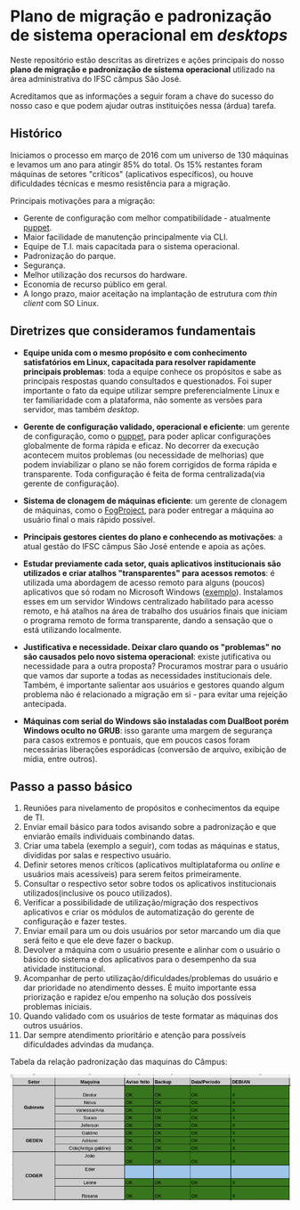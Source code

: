 # Plano de migração e padronização de sistema operacional em _desktops_

Neste repositório estão descritas as diretrizes e ações principais do nosso __plano de migração e padronização de sistema operacional__ utilizado na área administrativa do IFSC câmpus São José.

Acreditamos que as informações a seguir foram a chave do sucesso do nosso caso e que podem ajudar outras instituições nessa (árdua) tarefa.

## Histórico
Iniciamos o processo em março de 2016 com um universo de 130 máquinas e levamos um ano para atingir 85% do total. Os 15% restantes foram máquinas de setores "críticos" (aplicativos específicos), ou houve dificuldades técnicas e mesmo resistência para a migração.

Principais motivações para a migração:

* Gerente de configuração com melhor compatibilidade - atualmente [puppet](https://github.com/ctic-sje-ifsc/gerenciamento_config_puppet).
* Maior facilidade de manutenção principalmente via CLI.
* Equipe de T.I. mais capacitada para o sistema operacional.
* Padronização do parque.
* Segurança.
* Melhor utilização dos recursos do hardware.
* Economia de recurso público em geral.
* A longo prazo, maior aceitação na implantação de estrutura com _thin client_ com SO Linux.

## Diretrizes que consideramos fundamentais

* __Equipe unida com o mesmo propósito e com conhecimento satisfatórios em Linux, capacitada para resolver rapidamente principais problemas__: toda a equipe conhece os propósitos e sabe as principais respostas quando consultados e questionados. Foi super importante o fato da equipe utilizar sempre preferencialmente Linux e ter familiaridade com a plataforma, não somente as versões para servidor, mas também _desktop_.

* __Gerente de configuração validado, operacional e eficiente__: um gerente de configuração, como o [puppet](https://github.com/ctic-sje-ifsc/gerenciamento_config_puppet), para poder aplicar configurações globalmente de forma rápida e eficaz. No decorrer da execução acontecem muitos problemas (ou necessidade de melhorias) que podem inviabilizar o plano se não forem corrigidos de forma rápida e transparente. Toda configuração é feita de forma centralizada(via gerente de configuração).

* __Sistema de clonagem de máquinas eficiente__: um gerente de clonagem de máquinas, como o [FogProject](https://fogproject.org/), para poder entregar a máquina ao usuário final o mais rápido possível.

* __Principais gestores cientes do plano e conhecendo as motivações__: a atual gestão do IFSC câmpus São José entende e apoia as ações.

* __Estudar previamente cada setor, quais aplicativos institucionais são utilizados e criar atalhos "transparentes" para acessos remotos__: é utilizada uma abordagem de acesso remoto  para alguns (poucos) aplicativos que só rodam no Microsoft Windows ([exemplo](https://github.com/ctic-sje-ifsc/gerenciamento_config_puppet/tree/master/environments/production/modules/remoto_ibsispes/manifests)). Instalamos esses em um servidor Windows centralizado habilitado para acesso remoto, e há atalhos na área de trabalho dos usuários finais que iniciam o programa remoto de forma transparente, dando a sensação que o está utilizando localmente.

* __Justificativa e necessidade. Deixar claro quando os "problemas" no são causados pelo novo sistema operacional__: existe jutificativa ou necessidade para a outra proposta? Procuramos mostrar para o usuário que vamos dar suporte a todas as necessidades institucionais dele. Também, é importante salientar aos usuários e gestores quando algum problema não é relacionado a migração em si - para evitar uma rejeição antecipada.

* __Máquinas com serial do Windows são instaladas com DualBoot porém Windows oculto no GRUB__: isso garante uma margem de segurança para casos extremos e pontuais, que em poucos casos foram necessárias liberações esporádicas (conversão de arquivo, exibição de mídia, entre outros).

## Passo a passo básico

1. Reuniões para nivelamento de propósitos e conhecimentos da equipe de TI.
1. Enviar email básico para todos avisando sobre a padronização e que enviarão emails individuais combinando datas.
1. Criar uma tabela (exemplo a seguir), com todas as máquinas e status, divididas por salas e respectivo usuário.
1. Definir setores menos críticos (aplicativos multiplataforma ou _online_ e usuários mais acessíveis) para serem feitos primeiramente.
1. Consultar o respectivo setor sobre todos os aplicativos institucionais utilizados(inclusive os pouco utilizados).
1. Verificar a possibilidade de utilização/migração dos respectivos aplicativos e criar os módulos de automatização do gerente de configuração e fazer testes.
1. Enviar email para um ou dois usuários por setor marcando um dia que será feito e que ele deve fazer o backup.
1. Devolver a máquina com o usuário presente e alinhar com o usuário o básico do sistema e dos aplicativos para o desempenho da sua atividade institucional.
1. Acompanhar de perto utilização/dificuldades/problemas do usuário e dar prioridade no atendimento desses. É muito importante essa priorização e rapidez e/ou empenho na solução dos possíveis problemas iniciais.
1. Quando validado com os usuários de teste formatar as máquinas dos outros usuários.
1. Dar sempre atendimento prioritário e atenção para possíveis dificuldades advindas da mudança.

Tabela da relação padronização das maquinas do Câmpus:

![planilha](docs/tabelaa.png)
